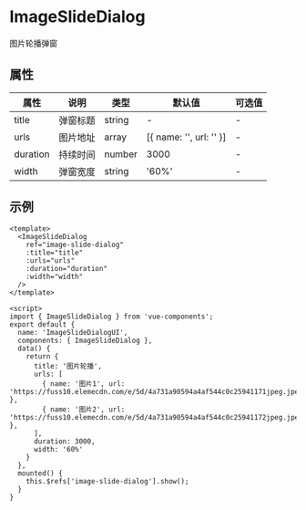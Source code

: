 # ImageSlideDialog

图片轮播弹窗

## 属性

| 属性     | 说明     | 类型   | 默认值                      | 可选值 |
| -------- | -------- | ------ | --------------------------- | ------ |
| title    | 弹窗标题 | string | -                           | -      |
| urls     | 图片地址 | array  | \[\{ name: '', url: '' \}\] | -      |
| duration | 持续时间 | number | 3000                        | -      |
| width    | 弹窗宽度 | string | '60%'                       | -      |

## 示例

```vue
<template>
  <ImageSlideDialog
    ref="image-slide-dialog"
    :title="title"
    :urls="urls"
    :duration="duration"
    :width="width"
  />
</template>

<script>
import { ImageSlideDialog } from 'vue-components';
export default {
  name: 'ImageSlideDialogUI',
  components: { ImageSlideDialog },
  data() {
    return {
      title: '图片轮播',
      urls: [
        { name: '图片1', url: 'https://fuss10.elemecdn.com/e/5d/4a731a90594a4af544c0c25941171jpeg.jpeg' },
        { name: '图片2', url: 'https://fuss10.elemecdn.com/e/5d/4a731a90594a4af544c0c25941172jpeg.jpeg' },
      ],
      duration: 3000,
      width: '60%'
    }
  },
  mounted() {
    this.$refs['image-slide-dialog'].show();
  }
}
```
